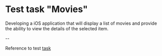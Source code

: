 # Test task "Movies"

Developing a iOS application that will display a list of movies and provide the ability to view the details of the selected item.

--

Reference to test [task](https://docs.google.com/document/d/1I6huuJh-3IyWa3WTlhnhXlPpjnn-qGcstnX_1vLGkkY/edit)